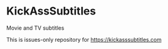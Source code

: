 # KickAssSubtitles

Movie and TV subtitles

This is issues-only repository for https://kickasssubtitles.com
